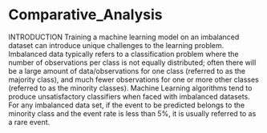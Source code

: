 # Comparative_Analysis
INTRODUCTION 
Training a machine learning model on an imbalanced dataset can introduce unique challenges to the learning problem. Imbalanced data typically refers to a classification problem where the number of observations per class is not equally distributed; often there will be a large amount of data/observations for one class (referred to as the majority class), and much fewer observations for one or more other classes (referred to as the minority classes). 
Machine Learning algorithms tend to produce unsatisfactory classifiers when faced with imbalanced datasets. For any imbalanced data set, if the event to be predicted belongs to the minority class and the event rate is less than 5%, it is usually referred to as a rare event.
